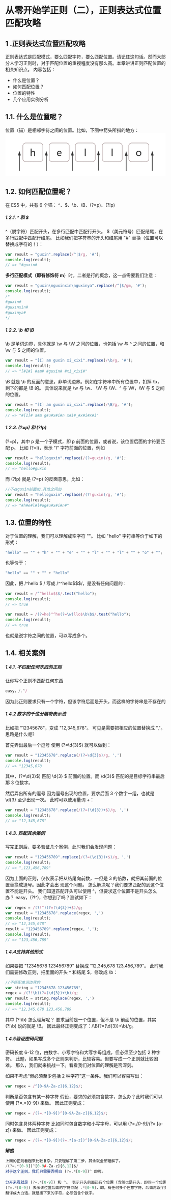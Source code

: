 
#  从零开始学正则（二），正则表达式位置匹配攻略
## 1 .正则表达式位置匹配攻略
正则表达式是匹配模式，要么匹配字符，要么匹配位置。请记住这句话。然而大部分人学习正则时，对于匹配位置的重视程度没有那么高。本章讲讲正则匹配位置的相关知识点。
内容包括： 
- 什么是位置？
- 如何匹配位置？
- 位置的特性 
- 几个应用实例分析
## 1.1. 什么是位置呢？
位置（锚）是相邻字符之间的位置。比如，下图中箭头所指的地方：
![在这里插入图片描述](./assets/20201223173433490.png)



## 1.2. 如何匹配位置呢？

在 ES5 中，共有 6 个锚： ^、$、\b、\B、(?=p)、(?!p)
##### 1.2.1. ^ 和 $
^（脱字符）匹配开头，在多行匹配中匹配行开头。
 $（美元符号）匹配结尾，在多行匹配中匹配行结尾。
比如我们把字符串的开头和结尾用 "#" 替换（位置可以替换成字符的！）：

```javascript
var result = "guxin".replace(/^|$/g, '#');
console.log(result);
// => "#guxin#
```
**多行匹配模式（即有修饰符 m**）时，二者是行的概念，这一点需要我们注意：

```javascript
var result = "guxin\nguxinxin\nguxinya".replace(/^|$/gm, '#');
console.log(result);
/*
#guxin#
#guxinxin#
#guxinya#
*/
```
##### 1.2.2. \b 和 \B
\b 是单词边界，具体就是 \w 与 \W 之间的位置，也包括 \w 与 ^ 之间的位置，和 \w 与 $ 之间的位置。

```javascript
var result = "[I] am guxin xi_xixi".replace(/\b/g, '#');
console.log(result);
// => "[#I#] #am# #guxin# #xi_xixi#"
```
\B 就是 \b 的反面的意思，非单词边界。例如在字符串中所有位置中，扣掉 \b，剩下的都是 \B 的。
具体说来就是 \w 与 \w、 \W 与 \W、^ 与 \W，\W 与 $ 之间的位置。

```javascript
var result = "[I] am guxin xi_xixi".replace(/\B/g, '#');
console.log(result);
// => "#[I]# a#m g#u#x#i#n x#i#_#x#i#x#i"
```
##### 1.2.3. (?=p) 和 (?!p)
(?=p)，其中 p 是一个子模式，即 p 前面的位置，或者说，该位置后面的字符要匹配 p。
比如 (?=l)，表示 "l" 字符前面的位置，例如

```javascript
var result = "helloguxin".replace(/(?=guxin)/g, '#');
console.log(result);
// => "hello#guxin
```
而 (?!p) 就是 (?=p) 的反面意思，比如：
```javascript
//不在guxin前面加,其他之间加
var result = "helloguxin".replace(/(?!guxin)/g, '#');
console.log(result);
// => "#h#e#l#l#og#u#x#i#n#"
```


## 1.3. 位置的特性

对于位置的理解，我们可以理解成空字符 ""。
比如 "hello" 字符串等价于如下的形式：

```javascript
"hello" == "" + "h" + "" + "e" + "" + "l" + "" + "l" + "" + "o" + "";
```
也等价于：

```javascript
"hello" == "" + "" + "hello"
```
因此，把 /^hello $ / 写成 /^^hello$$$/，是没有任何问题的：

```javascript
var result = /^^hello$$$/.test("hello");
console.log(result);
// => true
```

```javascript
var result = /(?=he)^^he(?=\w)llo$\b\b$/.test("hello");
console.log(result);
// => true
```
也就是说字符之间的位置，可以写成多个。



## 1.4. 相关案例

##### 1.4.1. 不匹配任何东西的正则
让你写个正则不匹配任何东西

```javascript
easy，/.^/
```

 因为此正则要求只有一个字符，但该字符后面是开头，而这样的字符串是不存在的

##### 1.4.2 数字的千位分隔符表示法
比如把 "12345678"，变成 "12,345,678"。
可见是需要把相应的位置替换成 ","。
思路是什么呢?

首先弄出最后一个逗号
使用 (?=\d{3}$) 就可以做到：

```javascript
var result = "12345678".replace(/(?=\d{3}$)/g, ',')
console.log(result);
// => "12345,678
```
其中，(?=\d{3}$) 匹配 \d{3} $ 前面的位置。而 \d{3}$ 匹配的是目标字符串最后那 3 位数字。

然后弄出所有的逗号
因为逗号出现的位置，要求后面 3 个数字一组，也就是 \d{3} 至少出现一次。
此时可以使用量词 +：

```javascript
var result = "12345678".replace(/(?=(\d{3})+$)/g, ',')
console.log(result);
// => "12,345,678"
```
##### 1.4.3. 匹配其余案例
写完正则后，要多验证几个案例，此时我们会发现问题：

```javascript
var result = "123456789".replace(/(?=(\d{3})+$)/g, ',')
console.log(result);
// => ",123,456,789"
```
因为上面的正则，仅仅表示把从结尾向前数，一但是 3 的倍数，就把其前面的位置替换成逗号。因此才会出
现这个问题。
怎么解决呢？我们要求匹配的到这个位置不能是开头。 我们知道匹配开头可以使用 ^，但要求这个位置不是开头怎么办？
easy，(?!^)，你想到了吗？测试如下：

```javascript
var regex = /(?!^)(?=(\d{3})+$)/g;
var result = "12345678".replace(regex, ',')
console.log(result);
// => "12,345,678"
result = "123456789".replace(regex, ',');
console.log(result);
// => "123,456,789"
```
##### 1.4.4支持其他形式
如果要把 "12345678 123456789" 替换成 "12,345,678 123,456,789"。
此时我们需要修改正则，把里面的开头 ^ 和结尾 $，修改成 \b：

```javascript
//不匹配单词边界的
var string = "12345678 123456789",
regex = /(?!\b)(?=(\d{3})+\b)/g;
var result = string.replace(regex, ',')
console.log(result);
// => "12,345,678 123,456,789
```
其中 (?!\b) 怎么理解呢？
要求当前是一个位置，但不是 \b 前面的位置，其实 (?!\b) 说的就是 \B。 因此最终正则变成了：/\B(?=(\d{3})+\b)/g。
##### 1.4.5验证密码问题
密码长度 6-12 位，由数字、小写字符和大写字母组成，但必须至少包括 2 种字符。
此题，如果写成多个正则来判断，比较容易。但要写成一个正则就比较困难。 那么，我们就来挑战一下。看看我们对位置的理解是否深刻。

如果不考虑“但必须至少包括 2 种字符”这一条件。我们可以容易写出：

```javascript
var regex = /^[0-9A-Za-z]{6,12}$/;
```
 判断是否包含有某一种字符
 假设，要求的必须包含数字，怎么办？此时我们可以使用 (?=.*[0-9]) 来做。 因此正则变成：


```javascript
var regex = /(?=.*[0-9])^[0-9A-Za-z]{6,12}$/;
```
 同时包含具体两种字符
 比如同时包含数字和小写字母，可以用 (?=.*[0-9])(?=.*[a-z]) 来做。 因此正则变成：


```javascript
var regex = /(?=.*[0-9])(?=.*[a-z])^[0-9A-Za-z]{6,12}$/;
```
**解惑**

```javascript
上面的正则看起来比较复杂，只要理解了第二步，其余就全部理解了。
/(?=.*[0-9])^[0-9A-Za-z]{6,12}$/
对于这个正则，我们只需要弄明白 (?=.*[0-9])^ 即可。

分开来看就是 (?=.*[0-9]) 和 ^。 表示开头前面还有个位置（当然也是开头，即同一个位置，想想之前的空字符类比）。
(?=.*[0-9]) 表示该位置后面的字符匹配 .*[0-9]，即，有任何多个任意字符，后面再跟个数字。
翻译成大白话，就是接下来的字符，必须包含个数字。
```